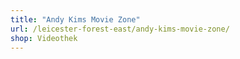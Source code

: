 ```yaml
---
title: "Andy Kims Movie Zone"
url: /leicester-forest-east/andy-kims-movie-zone/
shop: Videothek
---
```

